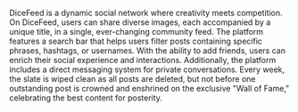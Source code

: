 DiceFeed is a dynamic social network where creativity meets competition. On DiceFeed, users can share diverse images, each accompanied by a unique title, in a single, ever-changing community feed. The platform features a search bar that helps users filter posts containing specific phrases, hashtags, or usernames. With the ability to add friends, users can enrich their social experience and interactions. Additionally, the platform includes a direct messaging system for private conversations. Every week, the slate is wiped clean as all posts are deleted, but not before one outstanding post is crowned and enshrined on the exclusive "Wall of Fame," celebrating the best content for posterity.